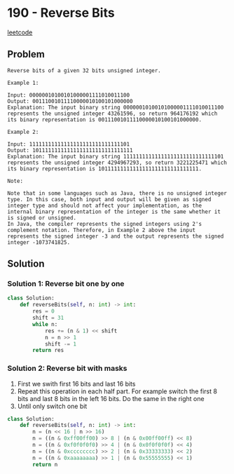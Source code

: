 # 190 - Reverse Bits

[leetcode](https://leetcode.com/problems/reverse-bits/)

## Problem

    Reverse bits of a given 32 bits unsigned integer.
    
    Example 1:
    
    Input: 00000010100101000001111010011100
    Output: 00111001011110000010100101000000
    Explanation: The input binary string 00000010100101000001111010011100 represents the unsigned integer 43261596, so return 964176192 which its binary representation is 00111001011110000010100101000000.
    
    Example 2:
    
    Input: 11111111111111111111111111111101
    Output: 10111111111111111111111111111111
    Explanation: The input binary string 11111111111111111111111111111101 represents the unsigned integer 4294967293, so return 3221225471 which its binary representation is 10111111111111111111111111111111.
     
    Note:
    
    Note that in some languages such as Java, there is no unsigned integer type. In this case, both input and output will be given as signed integer type and should not affect your implementation, as the internal binary representation of the integer is the same whether it is signed or unsigned.
    In Java, the compiler represents the signed integers using 2's complement notation. Therefore, in Example 2 above the input represents the signed integer -3 and the output represents the signed integer -1073741825.

## Solution

### Solution 1: Reverse bit one by one

```python
class Solution:
    def reverseBits(self, n: int) -> int:
        res = 0
        shift = 31
        while n:
            res += (n & 1) << shift
            n = n >> 1
            shift -= 1
        return res
```

### Solution 2: Reverse bit with masks

1.  First we swith first 16 bits and last 16 bits
2.  Repeat this operation in each half part. For example switch the first 8 bits and last 8 bits in the left 16 bits. Do the same in the right one
3.  Until only switch one bit

```python
class Solution:
    def reverseBits(self, n: int) -> int:
        n = (n << 16 | n >> 16)
        n = ((n & 0xff00ff00) >> 8 | (n & 0x00ff00ff) << 8)
        n = ((n & 0xf0f0f0f0) >> 4 | (n & 0x0f0f0f0f) << 4)
        n = ((n & 0xcccccccc) >> 2 | (n & 0x33333333) << 2)
        n = ((n & 0xaaaaaaaa) >> 1 | (n & 0x55555555) << 1)
        return n
```
